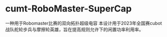 # cumt-RoboMaster-SuperCap
一种用于Robomaster比赛的双向拓扑超级电容
本设计用于2023年全国赛cubot战队舵轮步兵与摩擦轮英雄，旨在提高规则允许下的闲置功率利用率。
